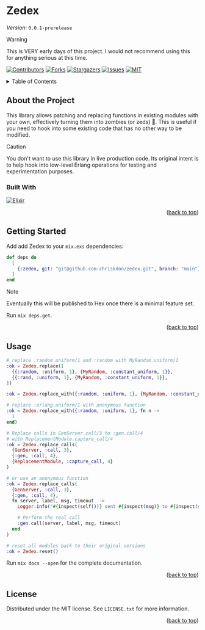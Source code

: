 <a name="readme-top"></a>

# Zedex

*Version:* `0.0.1-prerelease`

> [!WARNING]
> This is VERY early days of this project. I would not recommend using this for
> anything serious at this time.

<!-- PROJECT SHIELDS -->

[![Contributors][contributors-shield]][contributors-url]
[![Forks][forks-shield]][forks-url]
[![Stargazers][stars-shield]][stars-url]
[![Issues][issues-shield]][issues-url]
[![MIT][license-shield]][license-url]

<!-- TABLE OF CONTENTS -->
<details>
  <summary>Table of Contents</summary>
  <ol>
    <li>
      <a href="#about-the-project">About The Project</a>
      <ul>
        <li><a href="#built-with">Built With</a></li>
      </ul>
    </li>
    <li>
      <a href="#getting-started">Getting Started</a>
    </li>
    <li><a href="#usage">Usage</a></li>
    <li><a href="#license">License</a></li>
  </ol>
</details>

<!-- ABOUT THE PROJECT -->
## About the Project

This library allows patching and replacing functions in existing modules with
your own, effectively turning them into zombies (or zeds) 🧟. This is useful if
you need to hook into some existing code that has no other way to be modified.

> [!CAUTION]
> You don't want to use this library in live production code. Its original
> intent is to help hook into low-level Erlang operations for testing and
> experimentation purposes.

### Built With

<!-- Tools the project is built with -->

[![Elixir][elixir-badge]][elixir-url]

<p align="right">(<a href="#readme-top">back to top</a>)</p>

<!-- GETTING STARTED -->
## Getting Started

Add add Zedex to your `mix.exs` dependencies:

```elixir
def deps do
  [
    {:zedex, git: "git@github.com:chriskdon/zedex.git", branch: "main"}
  ]
end
```

> [!NOTE]
> Eventually this will be published to Hex once there is a minimal feature set.

Run `mix deps.get`.

<p align="right">(<a href="#readme-top">back to top</a>)</p>

<!-- USAGE EXAMPLES -->
## Usage

```elixir
# replace :random.uniform/1 and :random with MyRandom.uniform/1
:ok = Zedex.replace([
  {{:random, :uniform, 1}, {MyRandom, :constant_uniform, 1}},
  {{:rand, :uniform, 1}, {MyRandom, :constant_uniform, 1}},
])

:ok = Zedex.replace_with({:random, :uniform, 1}, {MyRandom, :constant_uniform, 1})

# replace :erlang.uniform/1 with anonymous function
:ok = Zedex.replace_with({:random, :uniform, 1}, fn n ->
  1
end)

# Replace calls in GenServer.call/3 to :gen.call/4
# with ReplacementModule.capture_call/4
:ok = Zedex.replace_calls(
  {GenServer, :call, 3},
  {:gen, :call, 4},
  {ReplacementModule, :capture_call, 4}
)

# or use an anonymous function
:ok = Zedex.replace_calls(
  {GenServer, :call, 3},
  {:gen, :call, 4},
  fn server, label, msg, timeout  ->
    Logger.info("#{inspect(self())} sent #{inspect(msg)} to #{inspect(server)}")

    # Perform the real call
    :gen.call(server, label, msg, timeout)
  end
)

# reset all modules back to their original versions
:ok = Zedex.reset()
```

Run `mix docs --open` for the complete documentation.

<p align="right">(<a href="#readme-top">back to top</a>)</p>

<!-- LICENSE -->
## License

Distributed under the MIT license. See `LICENSE.txt` for more information.

<p align="right">(<a href="#readme-top">back to top</a>)</p>

<!-- Generic Links -->
[contributors-shield]: https://img.shields.io/github/contributors/chriskdon/zedex.svg?style=for-the-badge
[contributors-url]: https://github.com/chriskdon/zedex/graphs/contributors
[forks-shield]: https://img.shields.io/github/forks/chriskdon/zedex.svg?style=for-the-badge
[forks-url]: https://github.com/chriskdon/zedex/network/members
[stars-shield]: https://img.shields.io/github/stars/chriskdon/zedex.svg?style=for-the-badge
[stars-url]: https://github.com/chriskdon/zedex/stargazers
[issues-shield]: https://img.shields.io/github/issues/chriskdon/zedex.svg?style=for-the-badge
[issues-url]: https://github.com/chriskdon/zedex/issues
[license-shield]: https://img.shields.io/github/license/chriskdon/zedex.svg?style=for-the-badge
[license-url]: https://github.com/chriskdon/zedex/blob/main/LICENSE.txt

<!-- Built With Links (see: https://shields.io/badges) -->
[elixir-badge]: https://img.shields.io/badge/Elixir-000000?style=for-the-badge&logoColor=white
[elixir-url]: https://elixir-lang.org/
